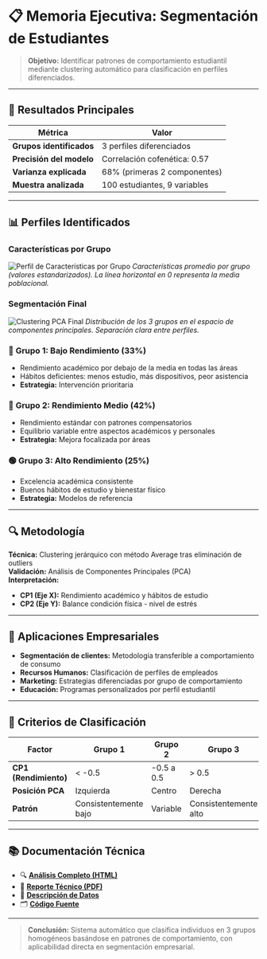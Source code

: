 
# 📋 Memoria Ejecutiva: Segmentación de Estudiantes

> **Objetivo:** Identificar patrones de comportamiento estudiantil mediante clustering automático para clasificación en perfiles diferenciados.

---

## 🎯 Resultados Principales

| **Métrica** | **Valor** |
|-------------|-----------|
| **Grupos identificados** | 3 perfiles diferenciados |
| **Precisión del modelo** | Correlación cofenética: 0.57 |
| **Varianza explicada** | 68% (primeras 2 componentes) |
| **Muestra analizada** | 100 estudiantes, 9 variables |

---

## 📊 Perfiles Identificados

### Características por Grupo
![Perfil de Características por Grupo](https://github.com/user-attachments/assets/4be0c515-7bce-44d8-a411-d07498bfacba)
*Características promedio por grupo (valores estandarizados). La línea horizontal en 0 representa la media poblacional.*

### Segmentación Final
![Clustering PCA Final](https://github.com/user-attachments/assets/4be0c515-7bce-44d8-a411-d07498bfacba)
*Distribución de los 3 grupos en el espacio de componentes principales. Separación clara entre perfiles.*

### 🔴 **Grupo 1: Bajo Rendimiento** (33%)
- Rendimiento académico por debajo de la media en todas las áreas
- Hábitos deficientes: menos estudio, más dispositivos, peor asistencia
- **Estrategia:** Intervención prioritaria

### 🔵 **Grupo 2: Rendimiento Medio** (42%)
- Rendimiento estándar con patrones compensatorios
- Equilibrio variable entre aspectos académicos y personales
- **Estrategia:** Mejora focalizada por áreas

### 🟢 **Grupo 3: Alto Rendimiento** (25%)
- Excelencia académica consistente
- Buenos hábitos de estudio y bienestar físico
- **Estrategia:** Modelos de referencia

---

## 🔍 Metodología

**Técnica:** Clustering jerárquico con método Average tras eliminación de outliers  
**Validación:** Análisis de Componentes Principales (PCA)  
**Interpretación:**  
- **CP1 (Eje X):** Rendimiento académico y hábitos de estudio
- **CP2 (Eje Y):** Balance condición física - nivel de estrés

---

## 💼 Aplicaciones Empresariales

- **Segmentación de clientes:** Metodología transferible a comportamiento de consumo
- **Recursos Humanos:** Clasificación de perfiles de empleados
- **Marketing:** Estrategias diferenciadas por grupo de comportamiento
- **Educación:** Programas personalizados por perfil estudiantil

---

## 🔧 Criterios de Clasificación

| **Factor** | **Grupo 1** | **Grupo 2** | **Grupo 3** |
|------------|-------------|-------------|-------------|
| **CP1 (Rendimiento)** | < -0.5 | -0.5 a 0.5 | > 0.5 |
| **Posición PCA** | Izquierda | Centro | Derecha |
| **Patrón** | Consistentemente bajo | Variable | Consistentemente alto |

---

## 📚 Documentación Técnica

- 🔍 **[Análisis Completo (HTML)](./code/analisis_clustering.html)**
- 📄 **[Reporte Técnico (PDF)](./code/analisis-clustering.pdf)**
- 💾 **[Descripción de Datos](./data/README.md)**
- 🗂️ **[Código Fuente](./code/)**

---

> **Conclusión:** Sistema automático que clasifica individuos en 3 grupos homogéneos basándose en patrones de comportamiento, con aplicabilidad directa en segmentación empresarial.
